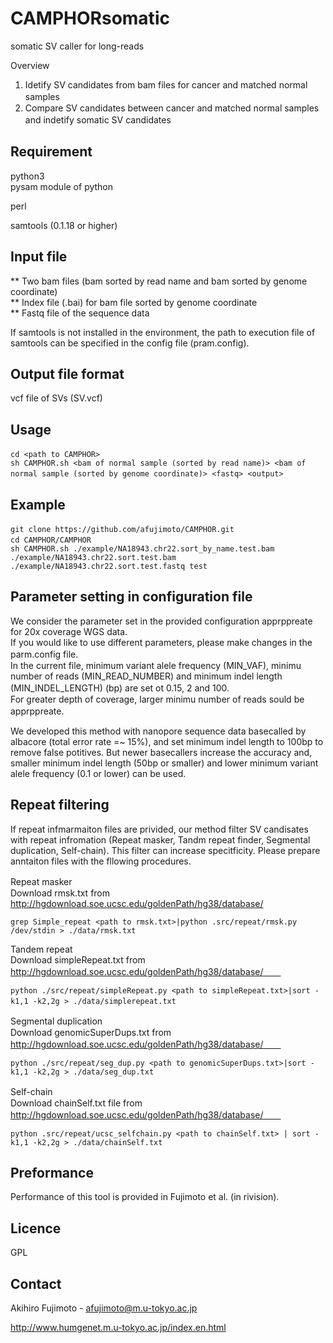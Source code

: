 # CAMPHORsomatic
somatic SV caller for long-reads

Overview
1. Idetify SV candidates from bam files for cancer and matched normal samples　　
2. Compare SV candidates between cancer and matched normal samples and indetify somatic SV candidates     　　

## Requirement
python3       
pysam module of python

perl

samtools (0.1.18 or higher)

## Input file
** Two bam files (bam sorted by read name and bam sorted by genome coordinate)        
** Index file (.bai) for bam file sorted by genome coordinate         
** Fastq file of the sequence data

If samtools is not installed in the environment, the path to execution file of samtools can be specified in the config file (pram.config).  

## Output file format
vcf file of SVs (SV.vcf)

## Usage
```
cd <path to CAMPHOR>　　
sh CAMPHOR.sh <bam of normal sample (sorted by read name)> <bam of normal sample (sorted by genome coordinate)> <fastq> <output>　　
```

## Example
```
git clone https://github.com/afujimoto/CAMPHOR.git　
cd CAMPHOR/CAMPHOR　　
sh CAMPHOR.sh ./example/NA18943.chr22.sort_by_name.test.bam ./example/NA18943.chr22.sort.test.bam ./example/NA18943.chr22.sort.test.fastq test
```

## Parameter setting in configuration file
We consider the parameter set in the provided configuration apprppreate for 20x coverage WGS data.  
If you would like to use different parameters, please make changes in the parm.config file.　　   
In the current file, minimum variant alele frequency (MIN_VAF), minimu number of reads (MIN_READ_NUMBER) and minimum indel length (MIN_INDEL_LENGTH) (bp) are set ot 0.15, 2 and 100.　　  
For greater depth of coverage, larger minimu number of reads sould be apprppreate. 　　  

We developed this method with nanopore sequence data basecalled by albacore (total error rate =~ 15%), and set minimum indel length to 100bp to remove false potitives. But newer basecallers increase the accuracy and, smaller minimum indel length (50bp or smaller) and lower minimum variant alele frequency (0.1 or lower) can be used.

## Repeat filtering
If repeat infmarmaiton files are privided, our method filter SV candisates with repeat infromation (Repeat masker, Tandm repeat finder, Segmental duplication, Self-chain). This filter can increase specitficity.
Please prepare anntaiton files with the fllowing procedures.

Repeat masker　　     
Download rmsk.txt from http://hgdownload.soe.ucsc.edu/goldenPath/hg38/database/
```
grep Simple_repeat <path to rmsk.txt>|python .src/repeat/rmsk.py /dev/stdin > ./data/rmsk.txt
```

Tandem repeat     
Download simpleRepeat.txt from http://hgdownload.soe.ucsc.edu/goldenPath/hg38/database/　　
```
python ./src/repeat/simpleRepeat.py <path to simpleRepeat.txt>|sort -k1,1 -k2,2g > ./data/simplerepeat.txt　　
```
  
Segmental duplication　　     
Download genomicSuperDups.txt from http://hgdownload.soe.ucsc.edu/goldenPath/hg38/database/　　
```
python ./src/repeat/seg_dup.py <path to genomicSuperDups.txt>|sort -k1,1 -k2,2g > ./data/seg_dup.txt
```

Self-chain　　     
Download chainSelf.txt file from http://hgdownload.soe.ucsc.edu/goldenPath/hg38/database/　　
```
python .src/repeat/ucsc_selfchain.py <path to chainSelf.txt> | sort -k1,1 -k2,2g > ./data/chainSelf.txt
```

## Preformance
Performance of this tool is provided in Fujimoto et al. (in rivision).

## Licence
GPL

## Contact

Akihiro Fujimoto - afujimoto@m.u-tokyo.ac.jp

http://www.humgenet.m.u-tokyo.ac.jp/index.en.html

